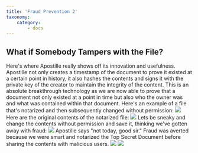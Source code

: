 ```yaml
---
title: 'Fraud Prevention 2'
taxonomy:
    category:
        - docs
---
```


## What if Somebody Tampers with the File?
Here's where Apostille really shows off its innovation and usefulness. Apostille not only creates a timestamp of the document to prove it existed at a certain point in history, it also hashes the contents and signs it with the private key of the creator to maintain the integrity of the content. This is an absolute breakthrough technology as we are now able to prove that a document not only existed at a point in time but also who the owner was and what was contained within that document.
Here's an example of a file that's notarized and then subsequently changed without permission: 
![](http://www.stevenwin.com//public/images/nem/apostille/16.jpg)
Here are the original contents of the notarized file: 
![](http://www.stevenwin.com//public/images/nem/apostille/17.jpg)
Lets be sneaky and change the contents without permission and save it, thinking we've gotten away with fraud:
![](http://www.stevenwin.com//public/images/nem/apostille/18.jpg)
Apostille says "not today, good sir." Fraud was averted because we were smart and notarized the Top Secret Document before sharing the contents with malicious users. 
![](http://www.stevenwin.com//public/images/nem/apostille/19.jpg)
![](https://lh3.googleusercontent.com/MTuR-VzSeXebZSDHy_2q4ugqqxb7HJSOX7jBlQucy6GM4GpjT-fVbxnBhmiSq7oso8691gRZ98zwEvmAIELcMYbEqXzVtu0OBu6iunbGxyvUgSk_FSTUuUjxR-dvzr0R9G42Tcb_S_tPrQPoxOyxRrDCP906bmBQ_Ij6WuZQTvYUornLwzwSQ-EyUXTzQZjdkjnR4vw2nO4uRkZUXBr8r8gKXXjTYbdNdQkQRQgbIGCxmroOOZeUsEoJU-R3b5dAEtEj3YIuN4SKLbkzc1HrDXcM0Gdl2Ei97yXG5b8rYjPwGVjxztG0k07NtOZOQLxO4nvHiEczF620UfYotqu3M8mpX9MsfTY52iRCnYkBxwDoS5XCI2wcPTvW99bJFTgbIXiqOjrAkFvTu0jHCefpHxPnKz4kOcmsSEkH_zvzAdoLiwMJjjdmSYs8NxJN5OnITTCEt35VRt7_fBcZOMelTDLqCI0olx9j-ZC7TD5B7f2jzkOf6WeJLUnUrDYYDXdCYJURuhi_apzt4zotFyNJ7iUL3X6U6rpWyGWMvq3Ojh54AkRrnubXLAx9ScekaMBN-Hrjv-xglkyv0BJXtL4kO-7L7bSCuWUBGOAd7pHkKn6tx2cIfGs5tf4r7v0jY0HGqfK0URdIqWvmfOpmSP54kiBq4MuuxDEvEV3LMVD04Q=w1236-h651-no)
